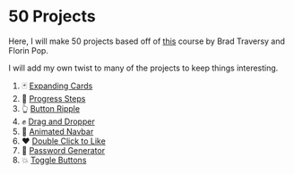 # 50 Projects

Here, I will make 50 projects based off of [this](https://www.udemy.com/course/50-projects-50-days/) course by Brad Traversy and Florin Pop.

I will add my own twist to many of the projects to keep things interesting.

1. 🃏 [Expanding Cards](https://graysonlee123.github.io/50-projects/expanding-cards/)
2. 🔢 [Progress Steps](https://graysonlee123.github.io/50-projects/progress-steps)
3. 👆 [Button Ripple](https://graysonlee123.github.io/50-projects/button-ripple)
4. ✊ [Drag and Dropper](https://graysonlee123.github.io/50-projects/drag-drop)
5. 📃 [Animated Navbar](https://graysonlee123.github.io/50-projects/navbar)
6. ♥ [Double Click to Like](https://graysonlee123.github.io/50-projects/dblclick-heart)
7. 🔑 [Password Generator](https://graysonlee123.github.io/50-projects/password-generator)
8. 💥 [Toggle Buttons](https://graysonlee123.github.io/50-projects/toggle-buttons)
